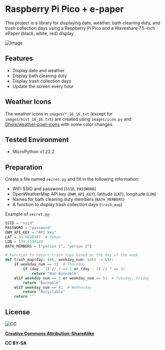 # Raspberry Pi Pico + e-paper

This project is a library for displaying date, weather, bath cleaning duty, and trash collection days using a Raspberry Pi Pico and a Waveshare 7.5-inch ePaper (black, white, red) display.

![image](https://github.com/kotapiku/epaper-MicroPico/assets/25437132/ac5f77cf-3973-461f-8ce2-63c9965a58c9)

## Features

- Display date and weather
- Display bath cleaning duty
- Display trash collection days
- Update the screen every hour

## Weather Icons

The weather icons in `images/*_16_16.txt` (except for `images/mist_16_16.txt`) are created using `images/icon.py` and [Dhole/weather-pixel-icons](https://github.com/Dhole/weather-pixel-icons) with some color changes.

## Tested Environment

- MicroPython v1.22.2

## Preparation

Create a file named `secret.py` and fill in the following information:

- WiFi SSID and password (`SSID`, `PASSWORD`)
- OpenWeatherMap API key (`OWM_API_KEY`), latitude (`LAT`), longitude (`LON`)
- Names for bath cleaning duty members (`BATH_MEMBERS`)
- A function to display trash collection days (`trash_map`)

Example of `secret.py`:

```python:secret.py
SSID = "ssid"
PASSWORD = "password"
OWM_API_KEY = "API key"
LAT = 35.6828387  # Tokyo
LON = 139.7594549
BATH_MEMBERS = ["person 1", "person 2"]

# Function to return trash type based on the day of the week
def trash_map(day: int, weekday_num: int) -> str:
    if weekday_num == 3:  # Thursday
        if (day - 1) // 7 == 1 or (day - 1) // 7 == 3:
            return "Non-Burnable"
    elif weekday_num == 2 or weekday_num == 5:  # Tuesday, Friday
        return "Burnable"
    elif weekday_num == 4:  # Wednesday
        return "Recyclable"
    return ""

```

## License

![CC](https://licensebuttons.net/l/by-sa/3.0/88x31.png)

**[Creative Commons Attribution-ShareAlike](https://creativecommons.org/licenses/by-sa/4.0/)**

**CC BY-SA**
